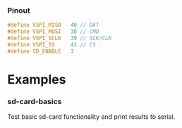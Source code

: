 ### Pinout
```cpp
#define VSPI_MISO   40 // DAT
#define VSPI_MOSI   38 // CMD
#define VSPI_SCLK   39 // SCK/CLK
#define VSPI_SS     41 // CS
#define SD_ENABLE   3
```

# Examples
### sd-card-basics
Test basic sd-card functionality and print results to serial.